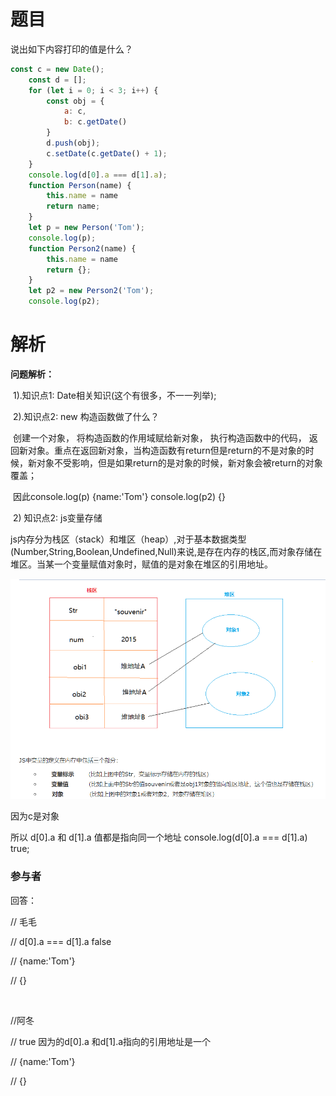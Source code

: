 # 题目

说出如下内容打印的值是什么？

```javascript
const c = new Date();
    const d = [];
    for (let i = 0; i < 3; i++) {
        const obj = {
            a: c,
            b: c.getDate()
        }
        d.push(obj);
        c.setDate(c.getDate() + 1);
    }
    console.log(d[0].a === d[1].a);
    function Person(name) {
        this.name = name
        return name;
    }
    let p = new Person('Tom');
    console.log(p);
    function Person2(name) {
        this.name = name
        return {};
    }
    let p2 = new Person2('Tom');
    console.log(p2);
```



# 解析

**问题解析：**

​    1).知识点1: Date相关知识(这个有很多，不一一列举);

​    2).知识点2: new 构造函数做了什么？

​        创建一个对象， 将构造函数的作用域赋给新对象， 执行构造函数中的代码， 返回新对象。重点在返回新对象，当构造函数有return但是return的不是对象的时候，新对象不受影响，但是如果return的是对象的时候，新对象会被return的对象覆盖；

​        因此console.log(p)  {name:'Tom'}   console.log(p2)  {}

​    2) 知识点2: js变量存储

​        js内存分为栈区（stack）和堆区（heap）,对于基本数据类型(Number,String,Boolean,Undefined,Null)来说,是存在内存的栈区,而对象存储在堆区。当某一个变量赋值对象时，赋值的是对象在堆区的引用地址。

![知识点2](../images/2018122601.png)



因为c是对象

所以 d[0].a  和  d[1].a 值都是指向同一个地址  console.log(d[0].a === d[1].a)  true;



### 参与者

回答：

// 毛毛

// d[0].a === d[1].a   false

// {name:'Tom'}

// {}

​    

//阿冬

// true 因为的d[0].a 和d[1].a指向的引用地址是一个

// {name:'Tom'}

// {}
